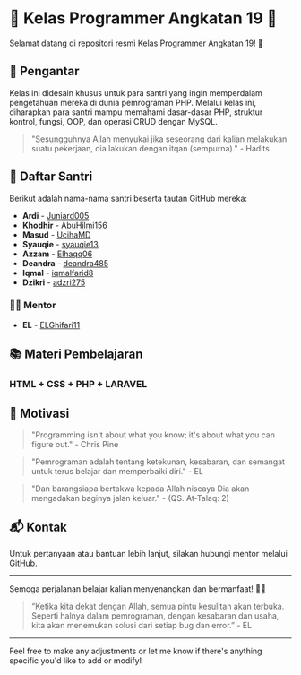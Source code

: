 
# 🌟 Kelas Programmer Angkatan 19 🌟

Selamat datang di repositori resmi Kelas Programmer Angkatan 19! 🎉

## 🚀 Pengantar

Kelas ini didesain khusus untuk para santri yang ingin memperdalam pengetahuan mereka di dunia pemrograman PHP. Melalui kelas ini, diharapkan para santri mampu memahami dasar-dasar PHP, struktur kontrol, fungsi, OOP, dan operasi CRUD dengan MySQL.

> "Sesungguhnya Allah menyukai jika seseorang dari kalian melakukan suatu pekerjaan, dia lakukan dengan itqan (sempurna)." - Hadits

## 📝 Daftar Santri

Berikut adalah nama-nama santri beserta tautan GitHub mereka:

- **Ardi** - [Juniard005](https://github.com/Juniard005)
- **Khodhir** - [AbuHilmi156](https://github.com/AbuHilmi156)
- **Masud** - [UcihaMD](https://github.com/UcihaMD)
- **Syauqie** - [syauqie13](https://github.com/syauqie13)
- **Azzam** - [Elhaqq06](https://github.com/Elhaqq06)
- **Deandra** - [deandra485](https://github.com/deandra485)
- **Iqmal** - [iqmalfarid8](https://github.com/iqmalfarid8)
- **Dzikri** - [adzri275](https://github.com/adzri275)

### 🧑‍🏫 Mentor

- **EL** - [ELGhifari11](https://github.com/ELGhifari11)

## 📚 Materi Pembelajaran

### HTML + CSS + PHP + LARAVEL


## 🌟 Motivasi

> "Programming isn't about what you know; it's about what you can figure out." - Chris Pine

> "Pemrograman adalah tentang ketekunan, kesabaran, dan semangat untuk terus belajar dan memperbaiki diri." - EL

> "Dan barangsiapa bertakwa kepada Allah niscaya Dia akan mengadakan baginya jalan keluar." - (QS. At-Talaq: 2)

## 📬 Kontak

Untuk pertanyaan atau bantuan lebih lanjut, silakan hubungi mentor melalui [GitHub](https://github.com/ELGhifari11).

---

Semoga perjalanan belajar kalian menyenangkan dan bermanfaat! 🌱✨

> “Ketika kita dekat dengan Allah, semua pintu kesulitan akan terbuka. Seperti halnya dalam pemrograman, dengan kesabaran dan usaha, kita akan menemukan solusi dari setiap bug dan error.” - EL

---

Feel free to make any adjustments or let me know if there's anything specific you'd like to add or modify!
